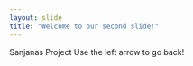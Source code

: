 ```yaml
---
layout: slide
title: "Welcome to our second slide!"
---
```

Sanjanas Project
Use the left arrow to go back!
